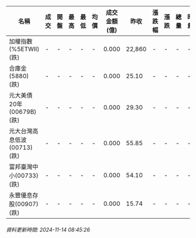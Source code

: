 | 名稱 | 成交 | 開盤 | 最高 | 最低 | 均價 | 成交金額(億) | 昨收 | 漲跌幅 | 漲跌 | 總量 | 昨量 | 振幅 |
| -------- | -------- | -------- | -------- |-------- | -------- | -------- |-------- |-------- |-------- | -------- | -------- |-------- |
|加權指數(%5ETWII) (跌)|-|-|-|-|-|0.000|22,860|-|-|-|-|0.00%|
|合庫金(5880) (跌)|-|-|-|-|-|0.000|25.10|-|-|-|-|0.00%|
|元大美債20年(00679B) (跌)|-|-|-|-|-|0.000|29.30|-|-|-|-|0.00%|
|元大台灣高息低波(00713) (跌)|-|-|-|-|-|0.000|55.85|-|-|-|-|0.00%|
|富邦臺灣中小(00733) (跌)|-|-|-|-|-|0.000|54.10|-|-|-|-|0.00%|
|永豐優息存股(00907) (跌)|-|-|-|-|-|0.000|15.74|-|-|-|-|0.00%|
###### 資料更新時間: 2024-11-14 08:45:26